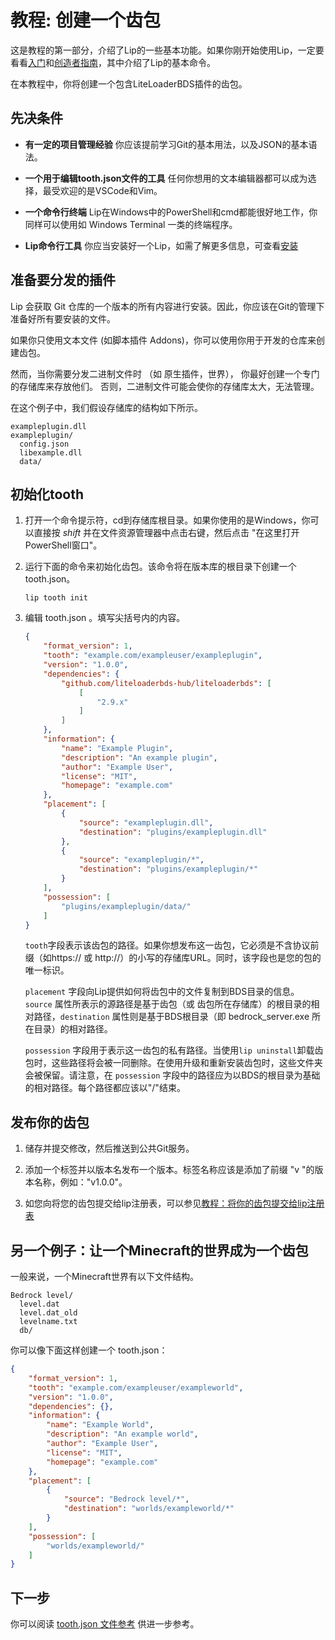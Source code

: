 # 教程: 创建一个齿包

这是教程的第一部分，介绍了Lip的一些基本功能。如果你刚开始使用Lip，一定要看看[入门](getting_started.md)和[创造者指南](creator_s_guide.md)，其中介绍了Lip的基本命令。

在本教程中，你将创建一个包含LiteLoaderBDS插件的齿包。

## 先决条件

- **有一定的项目管理经验** 你应该提前学习Git的基本用法，以及JSON的基本语法。

- **一个用于编辑tooth.json文件的工具** 任何你想用的文本编辑器都可以成为选择，最受欢迎的是VSCode和Vim。

- **一个命令行终端** Lip在Windows中的PowerShell和cmd都能很好地工作，你同样可以使用如 Windows Terminal 一类的终端程序。

- **Lip命令行工具** 你应当安装好一个Lip，如需了解更多信息，可查看[安装](installation.md)

## 准备要分发的插件

Lip 会获取 Git 仓库的一个版本的所有内容进行安装。因此，你应该在Git的管理下准备好所有要安装的文件。

如果你只使用文本文件 (如脚本插件 Addons)，你可以使用你用于开发的仓库来创建齿包。

然而，当你需要分发二进制文件时 （如 原生插件，世界）， 你最好创建一个专门的存储库来存放他们。 否则，二进制文件可能会使你的存储库太大，无法管理。

在这个例子中，我们假设存储库的结构如下所示。

```
exampleplugin.dll
exampleplugin/
  config.json
  libexample.dll
  data/
```

## 初始化tooth

1. 打开一个命令提示符，cd到存储库根目录。如果你使用的是Windows，你可以直接按 *shift* 并在文件资源管理器中点击右键，然后点击 "在这里打开PowerShell窗口"。

2. 运行下面的命令来初始化齿包。该命令将在版本库的根目录下创建一个 tooth.json。

   ```shell
   lip tooth init
   ```

3. 编辑 tooth.json 。填写尖括号内的内容。 

   ```json
   {
       "format_version": 1,
       "tooth": "example.com/exampleuser/exampleplugin",
       "version": "1.0.0",
       "dependencies": {
           "github.com/liteloaderbds-hub/liteloaderbds": [
               [
                   "2.9.x"
               ]
           ]
       },
       "information": {
           "name": "Example Plugin",
           "description": "An example plugin",
           "author": "Example User",
           "license": "MIT",
           "homepage": "example.com"
       },
       "placement": [
           {
               "source": "exampleplugin.dll",
               "destination": "plugins/exampleplugin.dll"
           },
           {
               "source": "exampleplugin/*",
               "destination": "plugins/exampleplugin/*"
           }
       ],
       "possession": [
           "plugins/exampleplugin/data/"
       ]
   }
   ```

   `tooth`字段表示该齿包的路径。如果你想发布这一齿包，它必须是不含协议前缀（如https:// 或 http://）的小写的存储库URL。同时，该字段也是您的包的唯一标识。

   `placement` 字段向Lip提供如何将齿包中的文件复制到BDS目录的信息。`source` 属性所表示的源路径是基于齿包（或 齿包所在存储库）的根目录的相对路径，`destination` 属性则是基于BDS根目录（即 bedrock_server.exe 所在目录）的相对路径。
   
   `possession` 字段用于表示这一齿包的私有路径。当使用`lip uninstall`卸载齿包时，这些路径将会被一同删除。在使用升级和重新安装齿包时，这些文件夹会被保留。请注意，在 `possession` 字段中的路径应为以BDS的根目录为基础的相对路径。每个路径都应该以"/"结束。

## 发布你的齿包

1. 储存并提交修改，然后推送到公共Git服务。

2. 添加一个标签并以版本名发布一个版本。标签名称应该是添加了前缀 "v "的版本名称，例如："v1.0.0"。

3. 如您向将您的齿包提交给lip注册表，可以参见[教程：将你的齿包提交给lip注册表](tutorials/submit_your_tooth_to_lip_registry.md)

## 另一个例子：让一个Minecraft的世界成为一个齿包

一般来说，一个Minecraft世界有以下文件结构。

```
Bedrock level/
  level.dat
  level.dat_old
  levelname.txt
  db/
```

你可以像下面这样创建一个 tooth.json：

```json
{
    "format_version": 1,
    "tooth": "example.com/exampleuser/exampleworld",
    "version": "1.0.0",
    "dependencies": {},
    "information": {
        "name": "Example World",
        "description": "An example world",
        "author": "Example User",
        "license": "MIT",
        "homepage": "example.com"
    },
    "placement": [
        {
            "source": "Bedrock level/*",
            "destination": "worlds/exampleworld/*"
        }
    ],
    "possession": [
        "worlds/exampleworld/"
    ]
}
```

## 下一步

你可以阅读 [tooth.json 文件参考](../tooth_json_file_reference.md) 供进一步参考。